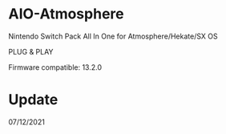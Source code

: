 # AIO-Atmosphere
Nintendo Switch Pack All In One for Atmosphere/Hekate/SX OS

PLUG & PLAY

Firmware compatible: 13.2.0

# Update

07/12/2021
